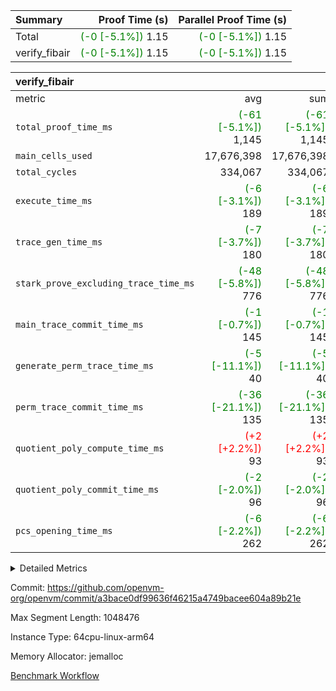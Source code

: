 | Summary | Proof Time (s) | Parallel Proof Time (s) |
|:---|---:|---:|
| Total | <span style='color: green'>(-0 [-5.1%])</span> 1.15 | <span style='color: green'>(-0 [-5.1%])</span> 1.15 |
| verify_fibair | <span style='color: green'>(-0 [-5.1%])</span> 1.15 | <span style='color: green'>(-0 [-5.1%])</span> 1.15 |


| verify_fibair |||||
|:---|---:|---:|---:|---:|
|metric|avg|sum|max|min|
| `total_proof_time_ms ` | <span style='color: green'>(-61 [-5.1%])</span> 1,145 | <span style='color: green'>(-61 [-5.1%])</span> 1,145 | <span style='color: green'>(-61 [-5.1%])</span> 1,145 | <span style='color: green'>(-61 [-5.1%])</span> 1,145 |
| `main_cells_used     ` |  17,676,398 |  17,676,398 |  17,676,398 |  17,676,398 |
| `total_cycles        ` |  334,067 |  334,067 |  334,067 |  334,067 |
| `execute_time_ms     ` | <span style='color: green'>(-6 [-3.1%])</span> 189 | <span style='color: green'>(-6 [-3.1%])</span> 189 | <span style='color: green'>(-6 [-3.1%])</span> 189 | <span style='color: green'>(-6 [-3.1%])</span> 189 |
| `trace_gen_time_ms   ` | <span style='color: green'>(-7 [-3.7%])</span> 180 | <span style='color: green'>(-7 [-3.7%])</span> 180 | <span style='color: green'>(-7 [-3.7%])</span> 180 | <span style='color: green'>(-7 [-3.7%])</span> 180 |
| `stark_prove_excluding_trace_time_ms` | <span style='color: green'>(-48 [-5.8%])</span> 776 | <span style='color: green'>(-48 [-5.8%])</span> 776 | <span style='color: green'>(-48 [-5.8%])</span> 776 | <span style='color: green'>(-48 [-5.8%])</span> 776 |
| `main_trace_commit_time_ms` | <span style='color: green'>(-1 [-0.7%])</span> 145 | <span style='color: green'>(-1 [-0.7%])</span> 145 | <span style='color: green'>(-1 [-0.7%])</span> 145 | <span style='color: green'>(-1 [-0.7%])</span> 145 |
| `generate_perm_trace_time_ms` | <span style='color: green'>(-5 [-11.1%])</span> 40 | <span style='color: green'>(-5 [-11.1%])</span> 40 | <span style='color: green'>(-5 [-11.1%])</span> 40 | <span style='color: green'>(-5 [-11.1%])</span> 40 |
| `perm_trace_commit_time_ms` | <span style='color: green'>(-36 [-21.1%])</span> 135 | <span style='color: green'>(-36 [-21.1%])</span> 135 | <span style='color: green'>(-36 [-21.1%])</span> 135 | <span style='color: green'>(-36 [-21.1%])</span> 135 |
| `quotient_poly_compute_time_ms` | <span style='color: red'>(+2 [+2.2%])</span> 93 | <span style='color: red'>(+2 [+2.2%])</span> 93 | <span style='color: red'>(+2 [+2.2%])</span> 93 | <span style='color: red'>(+2 [+2.2%])</span> 93 |
| `quotient_poly_commit_time_ms` | <span style='color: green'>(-2 [-2.0%])</span> 96 | <span style='color: green'>(-2 [-2.0%])</span> 96 | <span style='color: green'>(-2 [-2.0%])</span> 96 | <span style='color: green'>(-2 [-2.0%])</span> 96 |
| `pcs_opening_time_ms ` | <span style='color: green'>(-6 [-2.2%])</span> 262 | <span style='color: green'>(-6 [-2.2%])</span> 262 | <span style='color: green'>(-6 [-2.2%])</span> 262 | <span style='color: green'>(-6 [-2.2%])</span> 262 |



<details>
<summary>Detailed Metrics</summary>

|  | verify_program_compile_ms | total_cells | stark_prove_excluding_trace_time_ms | quotient_poly_compute_time_ms | quotient_poly_commit_time_ms | perm_trace_commit_time_ms | pcs_opening_time_ms | main_trace_commit_time_ms |
| --- | --- | --- | --- | --- | --- | --- | --- |
|  | 7 | 65,536 | 35 | 1 | 6 | 0 | 21 | 7 | 

| air_name | rows | quotient_deg | main_cols | interactions | constraints | cells |
| --- | --- | --- | --- | --- | --- | --- |
| AccessAdapterAir<2> |  | 2 |  | 5 | 12 |  | 
| AccessAdapterAir<4> |  | 2 |  | 5 | 12 |  | 
| AccessAdapterAir<8> |  | 2 |  | 5 | 12 |  | 
| FibonacciAir | 32,768 | 1 | 2 |  | 5 | 65,536 | 
| FriReducedOpeningAir |  | 2 |  | 39 | 71 |  | 
| JalRangeCheckAir |  | 2 |  | 9 | 14 |  | 
| NativePoseidon2Air<BabyBearParameters>, 1> |  | 2 |  | 136 | 572 |  | 
| PhantomAir |  | 2 |  | 3 | 5 |  | 
| ProgramAir |  | 1 |  | 1 | 4 |  | 
| VariableRangeCheckerAir |  | 1 |  | 1 | 4 |  | 
| VmAirWrapper<AluNativeAdapterAir, FieldArithmeticCoreAir> |  | 2 |  | 15 | 27 |  | 
| VmAirWrapper<BranchNativeAdapterAir, BranchEqualCoreAir<1> |  | 2 |  | 11 | 25 |  | 
| VmAirWrapper<NativeAdapterAir<2, 0>, PublicValuesCoreAir> |  | 2 |  | 11 | 29 |  | 
| VmAirWrapper<NativeLoadStoreAdapterAir<1>, NativeLoadStoreCoreAir<1> |  | 2 |  | 15 | 20 |  | 
| VmAirWrapper<NativeLoadStoreAdapterAir<4>, NativeLoadStoreCoreAir<4> |  | 2 |  | 15 | 20 |  | 
| VmAirWrapper<NativeVectorizedAdapterAir<4>, FieldExtensionCoreAir> |  | 2 |  | 15 | 27 |  | 
| VmConnectorAir |  | 2 |  | 5 | 11 |  | 
| VolatileBoundaryAir |  | 2 |  | 7 | 19 |  | 

| group | trace_gen_time_ms | total_proof_time_ms | total_cycles | total_cells | stark_prove_excluding_trace_time_ms | quotient_poly_compute_time_ms | quotient_poly_commit_time_ms | perm_trace_commit_time_ms | pcs_opening_time_ms | main_trace_commit_time_ms | main_cells_used | generate_perm_trace_time_ms | execute_time_ms |
| --- | --- | --- | --- | --- | --- | --- | --- | --- | --- | --- | --- | --- | --- |
| verify_fibair | 180 | 1,145 | 334,067 | 62,474,410 | 776 | 93 | 96 | 135 | 262 | 145 | 17,676,398 | 40 | 189 | 

| group | air_name | rows | prep_cols | perm_cols | main_cols | cells |
| --- | --- | --- | --- | --- | --- | --- |
| verify_fibair | AccessAdapterAir<2> | 131,072 |  | 16 | 11 | 3,538,944 | 
| verify_fibair | AccessAdapterAir<4> | 65,536 |  | 16 | 13 | 1,900,544 | 
| verify_fibair | AccessAdapterAir<8> | 128 |  | 16 | 17 | 4,224 | 
| verify_fibair | FriReducedOpeningAir | 2,048 |  | 84 | 27 | 227,328 | 
| verify_fibair | JalRangeCheckAir | 32,768 |  | 28 | 12 | 1,310,720 | 
| verify_fibair | NativePoseidon2Air<BabyBearParameters>, 1> | 32,768 |  | 312 | 398 | 23,265,280 | 
| verify_fibair | PhantomAir | 16,384 |  | 12 | 6 | 294,912 | 
| verify_fibair | ProgramAir | 8,192 |  | 8 | 10 | 147,456 | 
| verify_fibair | VariableRangeCheckerAir | 262,144 | 2 | 8 | 1 | 2,359,296 | 
| verify_fibair | VmAirWrapper<AluNativeAdapterAir, FieldArithmeticCoreAir> | 262,144 |  | 36 | 29 | 17,039,360 | 
| verify_fibair | VmAirWrapper<BranchNativeAdapterAir, BranchEqualCoreAir<1> | 32,768 |  | 28 | 23 | 1,671,168 | 
| verify_fibair | VmAirWrapper<NativeLoadStoreAdapterAir<1>, NativeLoadStoreCoreAir<1> | 65,536 |  | 40 | 21 | 3,997,696 | 
| verify_fibair | VmAirWrapper<NativeLoadStoreAdapterAir<4>, NativeLoadStoreCoreAir<4> | 32,768 |  | 40 | 27 | 2,195,456 | 
| verify_fibair | VmAirWrapper<NativeVectorizedAdapterAir<4>, FieldExtensionCoreAir> | 32,768 |  | 36 | 38 | 2,424,832 | 
| verify_fibair | VmConnectorAir | 2 | 1 | 16 | 5 | 42 | 
| verify_fibair | VolatileBoundaryAir | 65,536 |  | 20 | 12 | 2,097,152 | 

| group | trace_height_constraint | weighted_sum | threshold |
| --- | --- | --- | --- |
| verify_fibair | 0 | 1,085,444 | 2,013,265,921 | 
| verify_fibair | 1 | 5,411,200 | 2,013,265,921 | 
| verify_fibair | 2 | 542,722 | 2,013,265,921 | 
| verify_fibair | 3 | 5,476,612 | 2,013,265,921 | 
| verify_fibair | 4 | 65,536 | 2,013,265,921 | 
| verify_fibair | 5 | 12,851,850 | 2,013,265,921 | 

| trace_height_constraint | threshold |
| --- | --- |
| 0 | 2,013,265,921 | 

</details>


Commit: https://github.com/openvm-org/openvm/commit/a3bace0df99636f46215a4749bacee604a89b21e

Max Segment Length: 1048476

Instance Type: 64cpu-linux-arm64

Memory Allocator: jemalloc

[Benchmark Workflow](https://github.com/openvm-org/openvm/actions/runs/15074831659)
